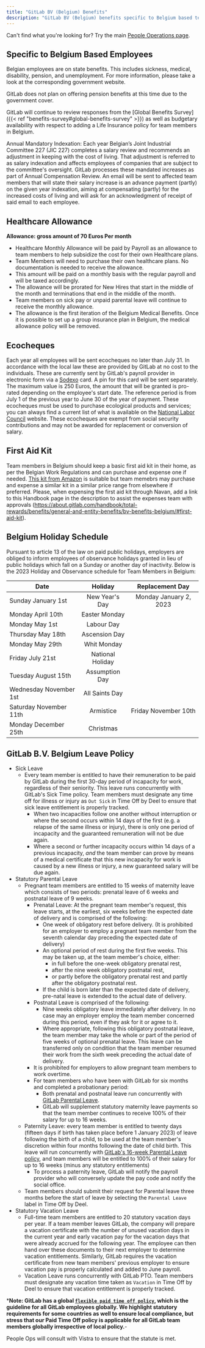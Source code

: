 ```yaml
---
title: "GitLab BV (Belgium) Benefits"
description: "GitLab BV (Belgium) benefits specific to Belgium based team members."
---
```


Can't find what you're looking for? Try the main [People Operations page](/handbook/people-group/).

## Specific to Belgium Based Employees

Belgian employees are on state benefits. This includes sickness, medical, disability, pension, and unemployment. For more information, please take a look at the corresponding government website.

GitLab does not plan on offering pension benefits at this time due to the government cover.

GitLab will continue to review responses from the [Global Benefits Survey]({{< ref "benefits-survey#global-benefits-survey" >}}) as well as budgetary availability with respect to adding a Life Insurance policy for team members in Belgium.

Annual Mandatory Indexation:  Each year Belgian’s Joint Industrial Committee 227 (JIC 227) completes a salary review and recommends an adjustment in keeping with the cost of living. That adjustment is referred to as salary indexation and affects employees of companies that are subject to the committee's oversight. GitLab processes these mandated increases as part of Annual Compensation Review. An email will be sent to affected team members that will state their salary increase is an advance payment (partly) on the given year indexation, aiming at compensating (partly) for the increased costs of living and will ask for an acknowledgment of receipt of said email to each employee.

## Healthcare Allowance 

**Allowance: gross amount of 70 Euros Per month** 
- Healthcare Monthly Allowance will be paid by Payroll as an allowance to team members to help subsidize the cost for their own Healthcare plans. 
- Team Members will need to purchase their own healthcare plans. No documentation is needed to receive the allowance. 
- This amount will be paid on a monthly basis with the regular payroll and will be taxed accordingly. 
- The allowance will be prorated for New Hires that start in the middle of the month and terminations that end in the middle of the month. 
- Team members on sick pay or unpaid parental leave will continue to receive the monthly allowance. 
- The allowance is the first iteration of the Belgium Medical Benefits. Once it is possible to set up a group insurance plan in Belgium, the medical allowance policy will be removed.  

## Ecocheques

Each year all employees will be sent ecocheques no later than July 31. In accordance with the local law these are provided by GitLab at no cost to the individuals. These are currently sent by GitLab's payroll provider in electronic form via a [Sodexo](http://be.benefits-rewards.sodexo.com/) card. A pin for this card will be sent separately. The maximum value is 250 Euros, the amount that will be granted is pro-rated depending on the employee's start date. The reference period is from July 1 of the previous year to June 30 of the year of payment. These ecocheques must be used to purchase ecological products and services; you can always find a current list of what is available on the [National Labor Council](http://www.cnt-nar.be/CAO-ORIG/cao-098-quinquies-(23-05-2017).pdf) website. These ecocheques are exempt from social security contributions and may not be awarded for replacement or conversion of salary.

## First Aid Kit

Team members in Belgium should keep a basic first aid kit in their home, as per the Belgian Work Regulations and can purchase and expense one if needed. [This kit from Amazon](https://www.amazon.com.be/-/en/Medical-Outdoor-Survival-Emergency-Workplace/dp/B07R3RMFC4/ref%3Dsr_1_11?crid%3DBRSTI7BC72FQ%26keywords%3Dfirst%252Baid%252Bkit%252Bfor%252Bhome%252Boffice%26qid%3D1686872754%26sprefix%3Dfirst%252Baid%252Bkit%252Bfor%252Bhome%252Boffic%252Caps%252C198%26sr%3D8-11%26th%3D1&sa=D&source=docs&ust=1689883665744344&usg=AOvVaw3000OeBSFQU0GMfKNhd7KA) is suitable but team memebrs may purchase and expense a similar kit in a similar price range from elsewhere if preferred. Please, when expensing the first aid kit through Navan, add a link to this Handbook page in the description to assist the expenses team with approvals (https://about.gitlab.com/handbook/total-rewards/benefits/general-and-entity-benefits/bv-benefits-belgium/#first-aid-kit).

## Belgium Holiday Schedule

Pursuant to article 13 of the law on paid public holidays, employers are obliged to inform employees of observance holidays granted in lieu of public holidays which fall on a Sunday or another day of inactivity. Below is the 2023 Holiday and Observance schedule for Team Members in Belgium:

| Date                     | Holiday | Replacement Day |
|--------------------------|:---:|:----:|
| Sunday January 1st         | New Year's Day  | Monday January 2, 2023 |
| Monday April 10th     | Easter Monday  |  |
| Monday May 1st | Labour Day  |  |
| Thursday May 18th   | Ascension Day  |  |
| Monday May 29th        | Whit Monday   |  |
| Friday July 21st     | National Holiday  |  |
| Tuesday August 15th | Assumption Day  |  |
| Wednesday November 1st  | All Saints Day   | |
| Saturday November 11th    | Armistice  | Friday November 10th |
| Monday December 25th     | Christmas  |  |

## GitLab B.V. Belgium Leave Policy

- Sick Leave
  - Every team member is entitled to have their remuneration to be paid by GitLab during the first 30-day period of incapacity for work, regardless of their seniority. This leave runs concurrently with GitLab's Sick Time policy. Team members must designate any time off for illness or injury as `Out Sick` in Time Off by Deel to ensure that sick leave entitlement is properly tracked.
      - When two incapacities follow one another without interruption or where the second occurs within 14 days of the first (e.g. a relapse of the same illness or injury), there is only one period of incapacity and the guaranteed remuneration will not be due again.
      - Where a second or further incapacity occurs within 14 days of a previous incapacity, *and* the team member can prove by means of a medical certificate that this new incapacity for work is caused by a new illness or injury, a new guaranteed salary will be due again.
- Statutory Parental Leave
  - Pregnant team members are entitled to 15 weeks of maternity leave which consists of two periods: prenatal leave of 6 weeks and postnatal leave of 9 weeks.
    - Prenatal Leave: At the pregnant team member's request, this leave starts, at the earliest, six weeks before the expected date of delivery and is comprised of the following:
      - One week of obligatory rest before delivery. (It is prohibited for an employer to employ a pregnant team member from the seventh calendar day preceding the expected date of delivery)
      - An optional period of rest during the first five weeks. This may be taken up, at the team member's choice, either:
        - in full before the one-week obligatory prenatal rest,
        - after the nine week obligatory postnatal rest,
        - or partly before the obligatory prenatal rest and partly after the obligatory postnatal rest.
      - If the child is born later than the expected date of delivery, pre-natal leave is extended to the actual date of delivery.
    - Postnatal Leave is comprised of the following:
      - Nine weeks obligatory leave immediately after delivery. In no case may an employer employ the team member concerned during this period, even if they ask for it or agree to it.
      - Where appropriate, following this obligatory postnatal leave, the team member may take the whole or part of the period of five weeks of optional prenatal leave. This leave can be transferred only on condition that the team member resumed their work from the sixth week preceding the actual date of delivery.
    - It is prohibited for employers to allow pregnant team members to work overtime.
    - For team members who have been with GitLab for six months and completed a probationary period:
      - Both prenatal and postnatal leave run concurrently with [GitLab Parental Leave](https://about.gitlab.com/handbook/total-rewards/benefits/general-and-entity-benefits/#parental-leave).
      - GitLab will supplement statutory maternity leave payments so that the team member continues to receive 100% of their salary for up to 16 weeks.
  - Paternity Leave: every team member is entitled to twenty days (fifteen days if birth has taken place before 1 January 2023) of leave following the birth of a child, to be used at the team member's discretion within four months following the date of child birth. This leave will run concurrently with [GitLab's 16-week Parental Leave policy](https://about.gitlab.com/handbook/total-rewards/benefits/general-and-entity-benefits/#parental-leave), and team members will be entitled to 100% of their salary for up to 16 weeks (minus any statutory entitlements)
    - To process a paternity leave, GitLab will notify the payroll provider who will conversely update the pay code and notify the social office.
  - Team members should submit their request for Parental leave three months before the start of leave by selecting the `Parental Leave` label in Time Off by Deel.
- Statutory Vacation Leave
  - Full-time team members are entitled to 20 statutory vacation days per year. If a team member leaves GitLab, the company will prepare a vacation certificate with the number of unused vacation days in the current year and early vacation pay for the vacation days that were already accrued for the following year. The employee can then hand over these documents to their next employer to determine vacation entitlements. Similarly, GitLab requires the vacation certificate from new team members' previous employer to ensure vacation pay is properly calculated and added to June payroll.
  - Vacation Leave runs concurrently with GitLab PTO. Team members must designate any vacation time taken as `Vacation` in Time Off by Deel to ensure that vacation entitlement is properly tracked.

***Note: GitLab has a global [`flexible paid time off policy`](/handbook/paid-time-off/#paid-time-off), which is the guideline for all GitLab employees globally. We highlight statutory requirements for some countries as well to ensure local compliance, but stress that our Paid Time Off policy is applicable for all GitLab team members globally irrespective of local policy.**-

People Ops will consult with Vistra to ensure that the statute is met.



